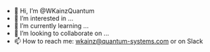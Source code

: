 - 👋 Hi, I’m @WKainzQuantum
- 👀 I’m interested in ...
- 🌱 I’m currently learning ...
- 💞️ I’m looking to collaborate on ...
- 📫 How to reach me: wkainz@quantum-systems.com or on Slack

<!---
WKainzQuantum/WKainzQuantum is a ✨ special ✨ repository because its `README.md` (this file) appears on your GitHub profile.
You can click the Preview link to take a look at your changes.
--->
